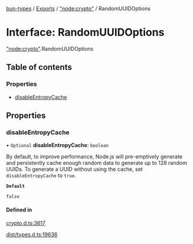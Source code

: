 [bun-types](https://github.com/oven-sh/bun-types/blob/master/api-docs/README.md) / [Exports](https://github.com/oven-sh/bun-types/blob/master/api-docs/modules.md) / ["node:crypto"](https://github.com/oven-sh/bun-types/blob/master/api-docs/modules/node_crypto_.md) / RandomUUIDOptions

# Interface: RandomUUIDOptions

["node:crypto"](https://github.com/oven-sh/bun-types/blob/master/api-docs/modules/node_crypto_.md).RandomUUIDOptions

## Table of contents

### Properties

- [disableEntropyCache](https://github.com/oven-sh/bun-types/blob/master/api-docs/interfaces/node_crypto_.RandomUUIDOptions.md#disableentropycache)

## Properties

### disableEntropyCache

• `Optional` **disableEntropyCache**: `boolean`

By default, to improve performance,
Node.js will pre-emptively generate and persistently cache enough
random data to generate up to 128 random UUIDs. To generate a UUID
without using the cache, set `disableEntropyCache` to `true`.

**`Default`**

`false`

#### Defined in

[crypto.d.ts:3617](https://github.com/valgaze/bun-types/blob/6f8dbf8/crypto.d.ts#L3617)

[dist/types.d.ts:19636](https://github.com/valgaze/bun-types/blob/6f8dbf8/dist/types.d.ts#L19636)
